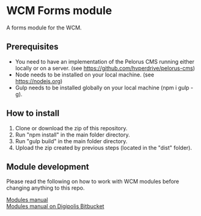# WCM Forms module
A forms module for the WCM.

## Prerequisites
 - You need to have an implementation of the Pelorus CMS running either locally or on a server.
 (see https://github.com/hvperdrive/pelorus-cms)
 - Node needs to be installed on your local machine.
 (see https://nodejs.org)
 - Gulp needs to be installed globally on your local machine (npm i gulp -g).

## How to install
1. Clone or download the zip of this repository.
2. Run "npm install" in the main folder directory.
3. Run "gulp build" in the main folder directory.
4. Upload the zip created by previous steps (located in the "dist" folder).

## Module development

Please read the following on how to work with WCM modules before changing anything to this repo.

[Modules manual](https://github.com/hvperdrive/pelorus-cms/blob/develop/readmes/modules.md) <br>
[Modules manual on Digipolis Bitbucket](https://bitbucket.antwerpen.be/projects/WCM/repos/wcm/browse/readmes/modules.md?at=refs%2Fheads%2Fv3-master)
